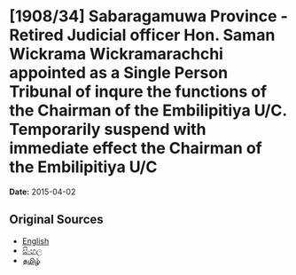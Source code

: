 # [1908/34] Sabaragamuwa Province - Retired Judicial officer Hon. Saman Wickrama Wickramarachchi appointed as a Single Person Tribunal of inqure the functions of the Chairman of the Embilipitiya U/C. Temporarily suspend with immediate effect the Chairman of the Embilipitiya U/C

**Date:** 2015-04-02

## Original Sources

- [English](https://documents.gov.lk/view/extra-gazettes/2015/4/1908-34_E.pdf)
- [සිංහල](https://documents.gov.lk/view/extra-gazettes/2015/4/1908-34_S.pdf)
- [தமிழ்](https://documents.gov.lk/view/extra-gazettes/2015/4/1908-34_T.pdf)
